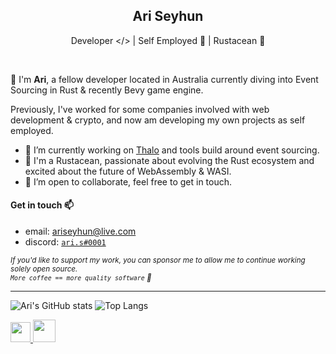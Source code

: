 <h2 align="center">Ari Seyhun</h2>
<p align="center">Developer &lt;/&gt; | Self Employed 💯 | Rustacean 🦀</p>

<br />

👋 I'm **Ari**, a fellow developer located in Australia currently diving into Event Sourcing in Rust & recently Bevy game engine.

Previously, I've worked for some companies involved with web development & crypto, and now am developing my own projects as self employed.

- 🥷 I’m currently working on [Thalo](https://github.com/thalo-rs/thalo) and tools build around event sourcing.
- 🦀 I'm a Rustacean, passionate about evolving the Rust ecosystem and excited about the future of WebAssembly & WASI.
- 👯 I’m open to collaborate, feel free to get in touch.

#### Get in touch 📫

  - email: [ariseyhun@live.com](mailto:ariseyhun@live.com.au)
  - discord: [`ari.s#0001`](https://discordapp.com/users/232034545774362624)

<sub>
<i>If you'd like to support my work, you can sponsor me to allow me to continue working solely open source.
<br />
<code>More coffee == more quality software</code> 🙌</i>
</sub>

---

![Ari's GitHub stats](https://github-readme-stats.vercel.app/api?username=tqwewe&count_private=true&show_icons=true&theme=github_dark) ![Top Langs](https://github-readme-stats.vercel.app/api/top-langs/?username=tqwewe&layout=compact&theme=github_dark&hide=html,css)

<a href="https://discordapp.com/users/232034545774362624">
  <img src="https://cdn3.iconfinder.com/data/icons/popular-services-brands-vol-2/512/discord-512.png" width="32" />
</a>

<a href="https://github.com/thalo-rs/thalo">
  <img src="https://raw.githubusercontent.com/thalo-rs/thalo/main/logo.png" width="36" />
</a>

